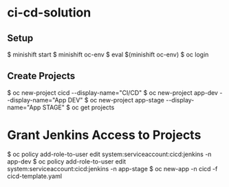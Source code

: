 # ci-cd-solution
## Setup
$ minishift start
$ minishift oc-env
$ eval $(minishift oc-env)
$ oc login
## Create Projects
$ oc new-project cicd --display-name="CI/CD"
$ oc new-project app-dev --display-name="App DEV"
$ oc new-project app-stage --display-name="App STAGE"
$ oc get projects
# Grant Jenkins Access to Projects
$ oc policy add-role-to-user edit system:serviceaccount:cicd:jenkins -n app-dev
$ oc policy add-role-to-user edit system:serviceaccount:cicd:jenkins -n app-stage
$ oc new-app -n cicd -f cicd-template.yaml